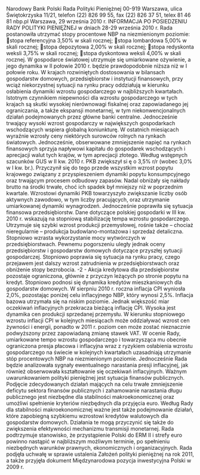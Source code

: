 Narodowy Bank Polski
Rada Polityki Pieniężnej
00-919 Warszawa, ulica Świętokrzyska 11/21, telefon (22) 826 99 55, fax (22) 826 37 51,
telex 81 46 81 nbp.pl
Warszawa, 29 września 2010 r.
INFORMACJA PO POSIEDZENIU RADY POLITYKI PIENIĘŻNEJ
w dniach 28-29 września 2010 r.
Rada postanowiła utrzymać stopy procentowe NBP na niezmienionym poziomie:
stopa referencyjna 3,50% w skali rocznej;
stopa lombardowa 5,00% w skali rocznej;
stopa depozytowa 2,00% w skali rocznej;
stopa redyskonta weksli 3,75% w skali rocznej;
stopa dyskontowa weksli 4,00% w skali rocznej.
W gospodarce światowej utrzymuje się umiarkowane ożywienie, a jego dynamika w II połowie
2010 r. będzie prawdopodobnie niższa niż w I połowie roku. W krajach rozwiniętych dostosowania
w bilansach gospodarstw domowych, przedsiębiorstw i instytucji finansowych, przy wciąż
niekorzystnej sytuacji na rynku pracy oddziałują w kierunku osłabienia dynamiki wzrostu
gospodarczego w najbliższych kwartałach. Istotnym czynnikiem niepewności dla wzrostu
gospodarczego w tych krajach są skutki wysokiej nierównowagi fiskalnej oraz zapowiadanego jej
ograniczania, a także ekspansji monetarnej, w tym niekonwencjonalnych działań podejmowanych
przez główne banki centralne. Jednocześnie trwający wysoki wzrost gospodarczy w największych
gospodarkach wschodzących wspiera globalną koniunkturę.
W ostatnich miesiącach wyraźnie wzrosły ceny niektórych surowców rolnych na rynkach
światowych. Jednocześnie, obserwowane zmniejszenie napięć na rynkach finansowych sprzyja
napływowi kapitału do gospodarek wschodzących i aprecjacji walut tych krajów, w tym aprecjacji
złotego.
Według wstępnych szacunków GUS w II kw. 2010 r. PKB zwiększył si
ę o 3,5% r/r (wobec 3,0% w
I kw. br.). Przyczynił się do tego przede wszystkim wzrost popytu krajowego związany z
przyspieszeniem dynamiki popytu konsumpcyjnego oraz trwającym procesem odbudowy zapasów.
Nadal obniżały się nakłady brutto na środki trwałe, choć ich spadek był mniejszy niż w poprzednim
kwartale. Wzrostowi dynamiki PKB towarzyszyło zwiększanie liczby osób aktywnych zawodowo,
w tym liczby pracujących, oraz utrzymanie umiarkowanej dynamiki wynagrodzeń. Jednocześnie
poprawiła się sytuacja finansowa przedsiębiorstw.
Dane dotyczące polskiej gospodarki w III kw. 2010 r. wskazują na stopniową stabilizację tempa
wzrostu gospodarczego. Utrzymuje się szybki wzrost produkcji przemysłowej, rośnie także –
chociaż nieregularnie – produkcja budowlano-montażowa i sprzedaż detaliczna. Stopniowo wzrasta
wykorzystanie mocy wytwórczych w przedsiębiorstwach. Pewnemu pogorszeniu uległy jednak
oceny przedsiębiorstw i gospodarstw domowych dotyczące przyszłej sytuacji gospodarczej.
Stopniowo poprawia się sytuacja na rynku pracy, czego przejawem jest dalszy wzrost zatrudnienia
w przedsiębiorstwach oraz obniżenie stopy bezrobocia.
-2 -
Akcja kredytowa dla przedsiębiorstw pozostaje ograniczona, głównie z przyczyn leżących po
stronie popytu na kredyt. Stopniowo podnosi się dynamika kredytów mieszkaniowych dla
gospodarstw domowych.
W sierpniu 2010 r. roczna inflacja CPI wyniosła 2,0%, pozostając poniżej celu inflacyjnego NBP,
który wynosi 2,5%. Inflacja bazowa utrzymała się na niskim poziomie. Jednak większość miar
oczekiwań inflacyjnych przekracza bieżącą inflację CPI. Wysoka jest dynamika cen produkcji
sprzedanej przemysłu. W kierunku stopniowego wzrostu inflacji CPI w kolejnych miesiącach może
oddziaływać wzrost cen żywności i energii, ponadto w 2011 r. poziom cen może zostać nieznacznie
podwyższony przez zapowiadaną zmianę stawek VAT.
W ocenie Rady, umiarkowane tempo wzrostu gospodarczego i towarzysząca mu obecnie
ograniczona presja płacowa i inflacyjna wraz z ryzykiem osłabienia wzrostu gospodarczego na
świecie w kolejnych kwartałach uzasadniają utrzymanie stóp procentowych NBP na niezmienionym
poziomie.
Jednocześnie Rada będzie analizowała sygnały ewentualnego narastania presji inflacyjnej, jak
również obserwowała kształtowanie się oczekiwań inflacyjnych.
Ważnym uwarunkowaniem polityki pieniężnej jest sytuacja finansów publicznych. Podjęcie
zdecydowanych działań mających na celu trwałe zmniejszenie deficytu sektora finansów
publicznych i zahamowanie narastania długu publicznego jest niezbędne dla stabilności
makroekonomicznej oraz umożliwi spełnienie kryteriów niezbędnych dla przyjęcia euro.
Według Rady dla stabilności makroekonomicznej ważne jest także podejmowanie działań, które
zapobiegną szybkiemu wzrostowi kredytów walutowych dla gospodarstw domowych. Działania te
mogą przyczynić się także do zwiększenia efektywności mechanizmu transmisji monetarnej.
Rada podtrzymuje stanowisko, że przystąpienie Polski do ERM II i strefy euro powinno nastąpić w
najbliższym możliwym terminie, po spełnieniu niezbędnych warunków prawnych, ekonomicznych i
organizacyjnych.
Rada podjęła uchwałę w sprawie ustalenia Założeń polityki pieniężnej na rok 2011, a także przyjęła
dokument Międzynarodowa pozycja inwestycyjna Polski w 2009 r.
